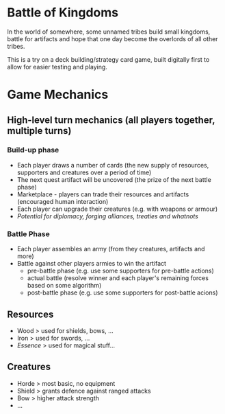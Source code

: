 # Battle of Kingdoms
In the world of somewhere, some unnamed tribes build small kingdoms, 
battle for artifacts and hope that one day become the overlords of all other tribes.

This is a try on a deck building/strategy card game, built digitally first to allow for easier testing and playing.

# Game Mechanics
## High-level turn mechanics (all players together, multiple turns)
### Build-up phase
- Each player draws a number of cards (the new supply of resources, supporters and creatures over a period of time)
- The next quest artifact will be uncovered (the prize of the next battle phase)
- Marketplace - players can trade their resources and artifacts (encouraged human interaction)
- Each player can upgrade their creatures (e.g. with weapons or armour)
- _Potential for diplomacy, forging alliances, treaties and whatnots_
### Battle Phase
- Each player assembles an army (from they creatures, artifacts and more)
- Battle against other players armies to win the artifact
  - pre-battle phase (e.g. use some supporters for pre-battle actions)
  - actual battle (resolve winner and each player's remaining forces based on some algorithm)
  - post-battle phase (e.g. use some supporters for post-battle acions)

## Resources
- Wood > used for shields, bows, ...
- Iron > used for swords, ...
- _Essence_ > used for magical stuff...

## Creatures
- Horde > most basic, no equipment
- Shield > grants defence against ranged attacks
- Bow > higher attack strength
- ...